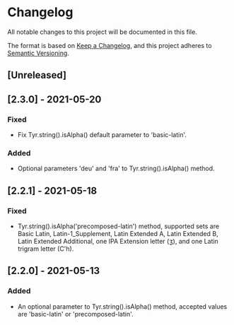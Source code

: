 # Changelog

All notable changes to this project will be documented in this file.

The format is based on [Keep a Changelog](https://keepachangelog.com/en/1.0.0/),
and this project adheres to [Semantic Versioning](https://semver.org/spec/v2.0.0.html).

## [Unreleased]

## [2.3.0] - 2021-05-20

### Fixed

-   Fix Tyr.string().isAlpha() default parameter to 'basic-latin'.

### Added

-   Optional parameters 'deu' and 'fra' to Tyr.string().isAlpha() method.

## [2.2.1] - 2021-05-18

### Fixed

-   Tyr.string().isAlpha('precomposed-latin') method, supported sets are Basic Latin, Latin-1_Supplement, Latin Extended A, Latin Extended B, Latin Extended Additional, one IPA Extension letter (ʒ), and one Latin trigram letter (C'h).

## [2.2.0] - 2021-05-13

### Added

-   An optional parameter to Tyr.string().isAlpha() method, accepted values are 'basic-latin' or 'precomposed-latin'.
